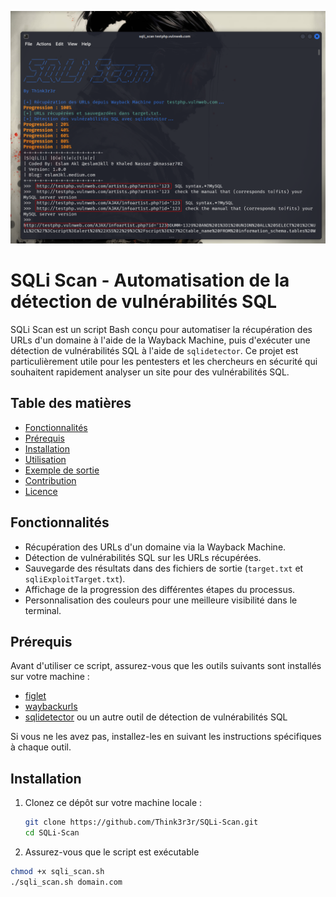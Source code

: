 ![Description de l'image](https://github.com/AngeTia/SQLi_Scan/blob/main/Sqli_scan3.png)

# SQLi Scan - Automatisation de la détection de vulnérabilités SQL

SQLi Scan est un script Bash conçu pour automatiser la récupération des URLs d'un domaine à l'aide de la Wayback Machine, puis d'exécuter une détection de vulnérabilités SQL à l'aide de `sqlidetector`. Ce projet est particulièrement utile pour les pentesters et les chercheurs en sécurité qui souhaitent rapidement analyser un site pour des vulnérabilités SQL.

## Table des matières

- [Fonctionnalités](#fonctionnalités)
- [Prérequis](#prérequis)
- [Installation](#installation)
- [Utilisation](#utilisation)
- [Exemple de sortie](#exemple-de-sortie)
- [Contribution](#contribution)
- [Licence](#licence)

## Fonctionnalités

- Récupération des URLs d'un domaine via la Wayback Machine.
- Détection de vulnérabilités SQL sur les URLs récupérées.
- Sauvegarde des résultats dans des fichiers de sortie (`target.txt` et `sqliExploitTarget.txt`).
- Affichage de la progression des différentes étapes du processus.
- Personnalisation des couleurs pour une meilleure visibilité dans le terminal.

## Prérequis

Avant d'utiliser ce script, assurez-vous que les outils suivants sont installés sur votre machine :

- [figlet](http://www.figlet.org/)
- [waybackurls](https://github.com/tomnomnom/waybackurls)
- [sqlidetector](https://github.com/sqlmapproject/sqlmap) ou un autre outil de détection de vulnérabilités SQL

Si vous ne les avez pas, installez-les en suivant les instructions spécifiques à chaque outil.

## Installation

1. Clonez ce dépôt sur votre machine locale :

   ```bash
   git clone https://github.com/Think3r3r/SQLi-Scan.git
   cd SQLi-Scan
   
2. Assurez-vous que le script est exécutable

```bash
chmod +x sqli_scan.sh
./sqli_scan.sh domain.com

